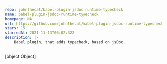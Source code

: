 ```yaml
---
repo: johnthecat/babel-plugin-jsdoc-runtime-typecheck
name: babel-plugin-jsdoc-runtime-typecheck
homepage: NA
url: https://github.com/johnthecat/babel-plugin-jsdoc-runtime-typecheck
stars: 15
starredAt: 2021-11-13T06:02:32Z
description: |-
    Babel plugin, that adds typecheck, based on jsDoc.
---
```


[object Object]
